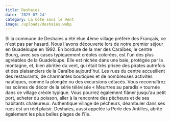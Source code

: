 ```yaml
---
title: Deshaies
date: '2025-07-24'
category: La Côte sous le Vent
image: /uploads/deshaies.webp
---
```

Si la commune de Deshaies a été élue 4ème village préféré des Français, ce n'est pas par hasard. Nous l'avons découverte lors de notre premier séjour en Guadeloupe en 1992. En bordure de la mer des Caraïbes, le centre Bourg, avec ses cases typiquement créoles colorées, est l'un des plus agréables de la Guadeloupe. Elle est nichée dans une baie, protégée par la montagne, et, bien abritée du vent, qui était très prisée des pirates autrefois et des plaisanciers de la Caraïbe aujourd'hui. Les rues du centre accueillent des restaurants, de charmantes boutiques et de nombreuses activités nautiques, comme la plongée ou des excursions cétacés. Vous reconnaîtrez les scènes de décor de la série télévisée « Meurtres au paradis » tournée dans ce village créole typique. Vous pourrez également flâner jusqu'au petit port, acheter du poisson, aller à la rencontre des pêcheurs et de ses habitants chaleureux. Authentique village de pêcheurs, déambuler dans ses rues est un réel plaisir. Deshaies, aussi appelée la Perle des Antilles, abrite également les plus belles plages de l'ïle.
